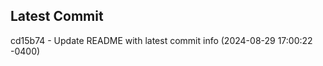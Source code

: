 
## Latest Commit
cd15b74 - Update README with latest commit info (2024-08-29 17:00:22 -0400) <Yunxi-Zhou>
